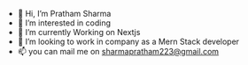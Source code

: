 - 👋 Hi, I’m Pratham Sharma
- 👀 I’m interested in coding
- 🌱 I’m currently Working on Nextjs
- 💞️ I’m looking to work in company as a Mern Stack developer
- 📫 you can mail me on sharmapratham223@gmail.com

<!---
PrathamSharma1111/PrathamSharma1111 is a ✨ special ✨ repository because its `README.md` (this file) appears on your GitHub profile.
You can click the Preview link to take a look at your changes.
--->

